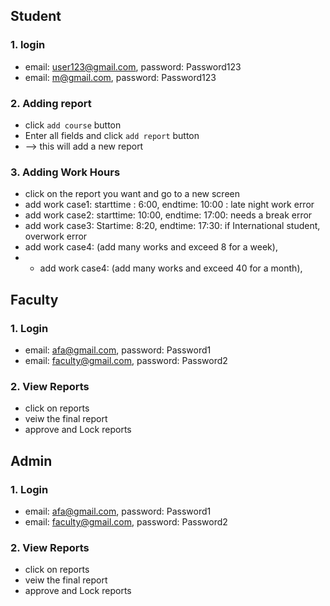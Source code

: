 ## Student
### 1. login 

- email: user123@gmail.com, password: Password123
- email: m@gmail.com, password: Password123

### 2. Adding report

- click `add course` button
- Enter all fields and click `add report` button
-  --> this will add a new report

### 3. Adding Work Hours

- click on the report you want and go to a new screen
- add work case1: starttime : 6:00, endtime: 10:00 : late night work error
- add work case2: starttime: 10:00, endtime: 17:00: needs a break error
- add work case3: Startime: 8:20, endtime: 17:30: if International student, overwork error
- add work case4: (add many works and exceed 8 for a week),
- - add work case4: (add many works and exceed 40 for a month),  

## Faculty

### 1. Login

- email: afa@gmail.com, password: Password1
- email: faculty@gmail.com, password: Password2

### 2. View Reports

- click on reports
- veiw the final report
- approve and Lock reports

## Admin

### 1. Login

- email: afa@gmail.com, password: Password1
- email: faculty@gmail.com, password: Password2

### 2. View Reports

- click on reports
- veiw the final report
- approve and Lock reports
  

